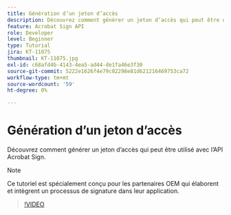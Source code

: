 ```yaml
---
title: Génération d’un jeton d’accès
description: Découvrez comment générer un jeton d’accès qui peut être utilisé avec l’API Acrobat Sign
feature: Acrobat Sign API
role: Developer
level: Beginner
type: Tutorial
jira: KT-11075
thumbnail: KT-11075.jpg
exl-id: c68afd4b-4143-4ea5-ad44-de1fa46e3f30
source-git-commit: 5222e1626f4e79c02298e81d621216469753ca72
workflow-type: tm+mt
source-wordcount: '59'
ht-degree: 0%

---
```


# Génération d’un jeton d’accès

Découvrez comment générer un jeton d’accès qui peut être utilisé avec l’API Acrobat Sign.

>[!NOTE]
>
>Ce tutoriel est spécialement conçu pour les partenaires OEM qui élaborent et intègrent un processus de signature dans leur application.

>[!VIDEO](https://video.tv.adobe.com/v/3444191?hidetitle=true&captions=fre_fr)
